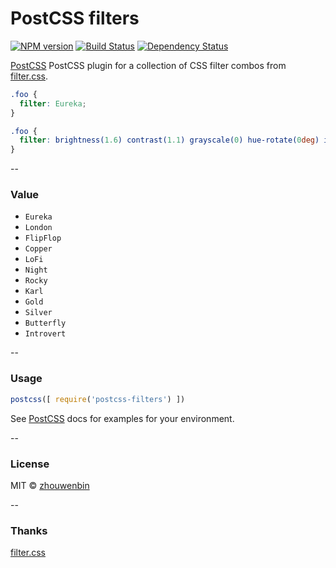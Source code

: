 # PostCSS filters
[![NPM version][npm-image]][npm-url] [![Build Status][travis-image]][travis-url] [![Dependency Status][daviddm-image]][daviddm-url]

[PostCSS][PostCSS] PostCSS plugin for a collection of CSS filter combos from [filter.css](http://simurai.com/filter.css/).

```css
.foo {
  filter: Eureka;
}
```

```css
.foo {
  filter: brightness(1.6) contrast(1.1) grayscale(0) hue-rotate(0deg) invert(0.1) saturate(0.9) sepia(0);
}
```

--

### Value

* `Eureka`
* `London`
* `FlipFlop`
* `Copper`
* `LoFi`
* `Night`
* `Rocky`
* `Karl`
* `Gold`
* `Silver`
* `Butterfly`
* `Introvert`

--

### Usage

```js
postcss([ require('postcss-filters') ])
```

See [PostCSS][PostCSS] docs for examples for your environment.

--

### License

MIT © [zhouwenbin](http://zhouwenbin.com)

--

### Thanks

[filter.css](http://simurai.com/filter.css/) 

[npm-image]: https://badge.fury.io/js/postcss-filters.svg
[npm-url]: https://npmjs.org/package/postcss-filters
[travis-image]: https://travis-ci.org/zhouwenbin/postcss-filters.svg?branch=master
[travis-url]: https://travis-ci.org/zhouwenbin/postcss-filters
[daviddm-image]: https://david-dm.org/zhouwenbin/postcss-filters.svg?theme=shields.io
[daviddm-url]: https://david-dm.org/zhouwenbin/postcss-filters
[PostCSS]: https://github.com/postcss/postcss
